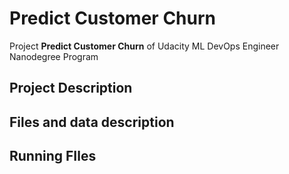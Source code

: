 # Predict Customer Churn
Project **Predict Customer Churn** of Udacity ML DevOps Engineer Nanodegree Program

## Project Description

## Files and data description

## Running FIles
